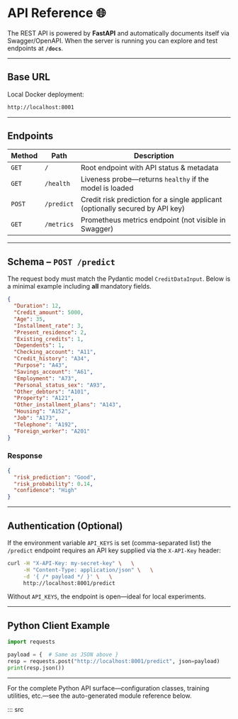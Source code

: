 # API Reference 🌐

The REST API is powered by **FastAPI** and automatically documents itself via Swagger/OpenAPI. When the server is running you can explore and test endpoints at **`/docs`**.

---

## Base URL

Local Docker deployment:

```txt
http://localhost:8001
```

---

## Endpoints

| Method | Path | Description |
|--------|------|-------------|
| `GET`  | `/` | Root endpoint with API status & metadata |
| `GET`  | `/health` | Liveness probe—returns `healthy` if the model is loaded |
| `POST` | `/predict` | Credit risk prediction for a single applicant (optionally secured by API key) |
| `GET`  | `/metrics` | Prometheus metrics endpoint (not visible in Swagger) |

---

## Schema – `POST /predict`

The request body must match the Pydantic model `CreditDataInput`. Below is a minimal example including **all** mandatory fields.

```json
{
  "Duration": 12,
  "Credit_amount": 5000,
  "Age": 35,
  "Installment_rate": 3,
  "Present_residence": 2,
  "Existing_credits": 1,
  "Dependents": 1,
  "Checking_account": "A11",
  "Credit_history": "A34",
  "Purpose": "A43",
  "Savings_account": "A61",
  "Employment": "A73",
  "Personal_status_sex": "A93",
  "Other_debtors": "A101",
  "Property": "A121",
  "Other_installment_plans": "A143",
  "Housing": "A152",
  "Job": "A173",
  "Telephone": "A192",
  "Foreign_worker": "A201"
}
```

### Response

```json
{
  "risk_prediction": "Good",
  "risk_probability": 0.14,
  "confidence": "High"
}
```

---

## Authentication (Optional)

If the environment variable `API_KEYS` is set (comma-separated list) the `/predict` endpoint requires an API key supplied via the `X-API-Key` header:

```bash
curl -H "X-API-Key: my-secret-key" \   \
     -H "Content-Type: application/json" \   \
     -d '{ /* payload */ }' \   \
     http://localhost:8001/predict
```

Without `API_KEYS`, the endpoint is open—ideal for local experiments.

---

## Python Client Example

```python
import requests

payload = {  # Same as JSON above }
resp = requests.post("http://localhost:8001/predict", json=payload)
print(resp.json())
```

---

For the complete Python API surface—configuration classes, training utilities, etc.—see the auto-generated module reference below.

::: src 
